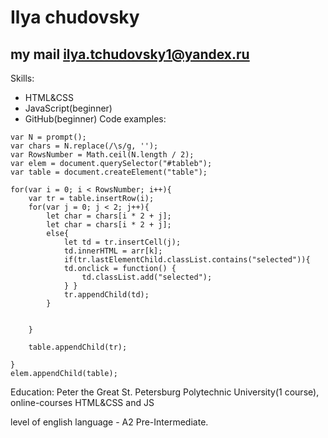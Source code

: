 # Ilya chudovsky
## my mail ilya.tchudovsky1@yandex.ru
Skills:
- HTML&CSS
- JavaScript(beginner)
- GitHub(beginner)
Code examples:
```
var N = prompt();
var chars = N.replace(/\s/g, '');
var RowsNumber = Math.ceil(N.length / 2);
var elem = document.querySelector("#tableb");
var table = document.createElement("table");

for(var i = 0; i < RowsNumber; i++){
    var tr = table.insertRow(i);
    for(var j = 0; j < 2; j++){
        let char = chars[i * 2 + j];
        let char = chars[i * 2 + j];
        else{
            let td = tr.insertCell(j);
            td.innerHTML = arr[k];
            if(tr.lastElementChild.classList.contains("selected")){
            td.onclick = function() {
                td.classList.add("selected");
            } }
            tr.appendChild(td);
        }
        
            
    }

    table.appendChild(tr);
    
}
elem.appendChild(table);
```

Education: Peter the Great St. Petersburg Polytechnic University(1 course), online-courses HTML&CSS and JS


level of english language - A2  Pre-Intermediate.